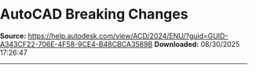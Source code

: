 ﻿# AutoCAD Breaking Changes

**Source:** https://help.autodesk.com/view/ACD/2024/ENU/?guid=GUID-A343CF22-706E-4F58-9CE4-B48CBCA3589B
**Downloaded:** 08/30/2025 17:26:47

---

<!doctype html>
<html>
<head>
<meta charset="utf-8">
<meta http-equiv="X-UA-Compatible" content="IE=edge">
<meta name="viewport" content="width=device-width">
<title>Help</title>
<link rel="preconnect" href="https://damassets.autodesk.com" crossorigin="anonymous">
<link rel="preconnect" href="https://swc.autodesk.com" crossorigin="anonymous">
<link rel="icon" href="https://damassets.autodesk.com/content/dam/autodesk/logos/favicon.png" type="image/png">
<link rel="icon" href="https://damassets.autodesk.com/content/dam/autodesk/logos/autodesk-symbol-32x32.svg" type="image/svg+xml" sizes="any">
<style>body,html{height:100%;padding:0;margin:0}[data-athena-component]{height:100%;position:relative}[aria-hidden=true]{display:none}@media print{body,html{height:auto;overflow:auto}}</style>
<script>var Boot=function(){var e={resources:{modules:"modules/",base:""}},n=function(e){var n=this;this._state="pending",this._promises=[];var t=function(e,t){"pending"===n._state&&(n._state=e,n._value=t,n._consume())},o=t.bind(void 0,"fullfilled"),r=t.bind(void 0,"rejected");e.call(void 0,o,r)};n.prototype.then=function(e,t){var o=this;return new n((function(n,r){o._promises.push({fullfilled:e,rejected:t,resolve:n,reject:r}),o._consume()}))},n.prototype.catch=function(e){return this.then(null,e)},n.prototype._consume=function(){var e=this,n=e._state,t=e._value;"pending"!==n&&(e._promises.forEach((function(e){setTimeout((function(){try{var o=e[n];if("function"==typeof o){var r=o(t),i=r&&r.then;"function"==typeof i?i.call(r,e.resolve,e.reject):e.resolve(r)}else{if("fullfilled"!==n)throw t;e.resolve(t)}}catch(n){e.reject(n)}}),0)})),e._promises=[])},n.resolve=function(e){return e&&"function"==typeof e.then?e:new n((function(n){n(e)}))},n.reject=function(e){return new n((function(n,t){t(e)}))},n.all=function(e){return new n((function(n,t){var o=e.length,r=new Array(o);o?e.forEach((function(e,i){e&&e.then?e.then((function(e){r[i]=e,--o||n(r)}),t):(r[i]=e,--o||n(r))})):n([])}))};var t=function(e){e=e||{};var n=new Error(e.message);return e.code&&(n.code=e.code),n.request=e.request,n},o=function(e){var n=e.url,o=e.method||"get",i=e.withCredentials,s=r(!0,{},{Accept:"application/json, text/javascript, */*; q=0.01"},e.headers||{}),a=e.data||null;return new Promise((function(e,r){var u=new XMLHttpRequest;u.open(o.toUpperCase(),n),Object.keys(s).forEach((function(e){u.setRequestHeader(e,s[e])})),u.onreadystatechange=function(){if(u&&4===u.readyState&&(0!==u.status||u.responseURL&&0===u.responseURL.indexOf("file:"))){if(u.status>=200&&u.status<300)try{e({data:JSON.parse(u.responseText),headers:u.getAllResponseHeaders&&u.getAllResponseHeaders()||null,status:u.status,statusText:u.statusText,request:u})}catch(e){r(t({message:e,request:u}))}else r(t({message:"Request failed with code "+u.status,request:u}));u=null}},u.onerror=function(){r(t({message:"Network error.",request:u})),u=null},u.ontimeout=function(){r(t({message:"Network timeout.",code:"ECONNABORTED",request:u})),u=null},i&&(u.withCredentials=i),u.send(a)}))},r=function(){var e=Array.prototype.slice.call(arguments),n="boolean"==typeof e[0]&&e.shift(),t=e.shift();return e.forEach((function(e){Object.keys(e||{}).forEach((function(o){var i=e[o];"__proto__"!==o&&(n&&t.hasOwnProperty(o)&&null!==t[o]&&"object"==typeof t[o]&&"object"==typeof i?t[o]=r(n,t[o],i):t[o]=i)}))})),t},i=function(e){return new n((function(n,t){var o=document.querySelector("head"),r=document.createElement("script");"addEventListener"in r?(r.addEventListener("load",n.bind(null,r),!1),r.addEventListener("error",t)):"onload"in r?(r.onload=n.bind(null,r),r.onerror=t):(r.onreadystatechange=function(){"loaded"!==this.readyState&&"complete"!==this.readyState||n(r)},r.onerror=t),r.setAttribute("src",e),o.appendChild(r)}))},s={boot:function(t,o){return s.objectAssignPolyfill(),n.all([s.loadPromisePolyfill()]).then((function(){return s.loadConfig("config/config.json").catch((function(e){throw window.location.search||"/"===window.location.pathname||(window.location.href="/"),e})).then((function(n){return Promise.all([s.loadCommonConfig(n.commonConfig),s.loadBannerConfig(n.banner)]).then((function(t){var o=t[0],i=t[1];return o.resources.themes&&(n.theme?o.resources.styles=o.resources.themes[n.theme]||o.resources.styles:o.resources.styles=o.resources.themes.baseline||o.resources.styles),r(!0,{},e,o,i,n)}))})).then((function(e){return s.loadFramework(e).then((function(){var n=AthenaCore.Config.productCodeFeatures[e.meta.product]||{};return r(!0,AthenaCore.Config,n,e)}))})).then((function(e){Boot.Config=e;var n=AthenaCore.Resources.getAllScripts(t);return o&&AthenaCore.Resources.getAllScripts(o),Promise.all([n,s.loadLocalization(Boot.Config)])})).catch((function(e){window.console&&window.console.error("Failed to initialize config or framework",e)}))}))},loadFramework:function(e){var n=function(n,t){if(t){return/^(?:\w+\:)?\/\/\w+/.test(n)?i(n):i(e.resources.base+e.resources.modules+n+(e.buildHash?"?"+e.buildHash:""))}return Promise.resolve()},t=n("athena-core.js",!("AthenaCore"in window)),o=n("common-core.js",!("LocalStore"in window));return Promise.all([t,o]).then((function(){return e}))},loadConfig:function(e){return o({url:e,headers:{"Cache-Control":"no-cache"}}).then((function(e){return e.data}))},loadBannerConfig:function(e){return e?new Promise((function(n){o({url:e}).then((function(e){return e.data})).then(n,n.bind(null,{}))})):Promise.resolve({})},loadCommonConfig:function(e){return e?new Promise((function(n,t){o({url:e,headers:{"Cache-Control":"no-cache"}}).then(n,(function(){return Promise.resolve({})}))})).then((function(e){return e.data||{}})):Promise.resolve({})},loadLocalization:function(e){return e.sourceLanguage!==e.meta.language||e.forceLocaleLoad?AthenaCore.Resources.getLocalization(null,e.meta.language):Promise.resolve({})},loadPromisePolyfill:function(){return window.Promise?(Promise.prototype.finally||s.finallyPolyfill(Promise),Promise.resolve()):i("https://cdn.jsdelivr.net/npm/promise-polyfill@8/dist/polyfill.min.js").catch((function(){s.finallyPolyfill(n),window.Promise=n}))},finallyPolyfill:function(e){e.prototype.finally=function(n){return"function"!=typeof n?this.then(n,n):this.then((function(t){return e.resolve(n()).then((function(){return t}))}),(function(t){return e.resolve(n()).then((function(){throw t}))}))}},objectAssignPolyfill:function(){Object.assign||(Object.assign=r.bind(null,!1))}};return{init:function(e,n){return s.boot(e,n)}}}.call(this)</script>
</head>
<body>
<script>Boot.init(["App"]).then((function(){AthenaCore.UIComponent.create("App")}))</script>
</body>
</html>

